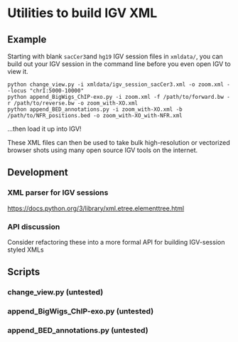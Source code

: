 # Utilities to build IGV XML

## Example

Starting with blank `sacCer3`and `hg19` IGV session files in `xmldata/`, you can build out your IGV session in the command line before you even open IGV to view it.

```
python change_view.py -i xmldata/igv_session_sacCer3.xml -o zoom.xml --locus "chrI:5000-10000"
python append_BigWigs_ChIP-exo.py -i zoom.xml -f /path/to/forward.bw -r /path/to/reverse.bw -o zoom_with-XO.xml
python append_BED_annotations.py -i zoom_with-XO.xml -b /path/to/NFR_positions.bed -o zoom_with-XO_with-NFR.xml
```

...then load it up into IGV!

<!--Put screenshot here-->

These XML files can then be used to take bulk high-resolution or vectorized browser shots using many open source IGV tools on the internet.


## Development

### XML parser for IGV sessions

https://docs.python.org/3/library/xml.etree.elementtree.html

### API discussion

Consider refactoring these into a more formal API for building IGV-session styled XMLs


## Scripts

### change_view.py (untested)

### append_BigWigs_ChIP-exo.py (untested)

### append_BED_annotations.py (untested)

